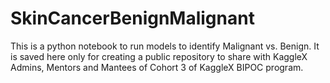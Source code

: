 # SkinCancerBenignMalignant
This is a python notebook to run models to identify Malignant vs. Benign. It is saved here only for creating a public repository to share with KaggleX Admins, Mentors and Mantees of Cohort 3 of KaggleX BIPOC program. 
